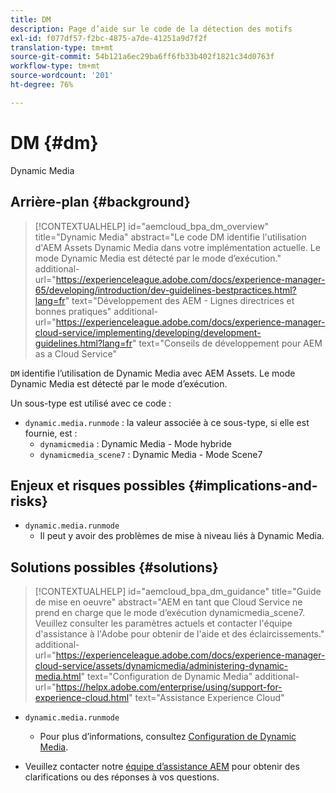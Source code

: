 ```yaml
---
title: DM
description: Page d’aide sur le code de la détection des motifs
exl-id: f077df57-f2bc-4875-a7de-41251a9d7f2f
translation-type: tm+mt
source-git-commit: 54b121a6ec29ba6ff6fb33b402f1821c34d0763f
workflow-type: tm+mt
source-wordcount: '201'
ht-degree: 76%

---
```


# DM {#dm}

Dynamic Media

## Arrière-plan {#background}

>[!CONTEXTUALHELP]
>id="aemcloud_bpa_dm_overview"
>title="Dynamic Media"
>abstract="Le code DM identifie l&#39;utilisation d&#39;AEM Assets Dynamic Media dans votre implémentation actuelle. Le mode Dynamic Media est détecté par le mode d’exécution."
>additional-url="https://experienceleague.adobe.com/docs/experience-manager-65/developing/introduction/dev-guidelines-bestpractices.html?lang=fr" text="Développement des AEM - Lignes directrices et bonnes pratiques"
>additional-url="https://experienceleague.adobe.com/docs/experience-manager-cloud-service/implementing/developing/development-guidelines.html?lang=fr" text="Conseils de développement pour AEM as a Cloud Service"

`DM` identifie l’utilisation de Dynamic Media avec AEM Assets. Le mode Dynamic Media est détecté par le mode d’exécution.

Un sous-type est utilisé avec ce code :

* `dynamic.media.runmode` : la valeur associée à ce sous-type, si elle est fournie, est :
   * `dynamicmedia` : Dynamic Media - Mode hybride
   * `dynamicmedia_scene7` : Dynamic Media - Mode Scene7

## Enjeux et risques possibles {#implications-and-risks}

* `dynamic.media.runmode`
   * Il peut y avoir des problèmes de mise à niveau liés à Dynamic Media.

## Solutions possibles {#solutions}

>[!CONTEXTUALHELP]
>id="aemcloud_bpa_dm_guidance"
>title="Guide de mise en oeuvre"
>abstract="AEM en tant que Cloud Service ne prend en charge que le mode d’exécution dynamicmedia_scene7. Veuillez consulter les paramètres actuels et contacter l&#39;équipe d&#39;assistance à l&#39;Adobe pour obtenir de l&#39;aide et des éclaircissements."
>additional-url="https://experienceleague.adobe.com/docs/experience-manager-cloud-service/assets/dynamicmedia/administering-dynamic-media.html" text="Configuration de Dynamic Media"
>additional-url="https://helpx.adobe.com/enterprise/using/support-for-experience-cloud.html" text="Assistance Experience Cloud"


* `dynamic.media.runmode`
   * Pour plus d’informations, consultez [Configuration de Dynamic Media](https://experienceleague.adobe.com/docs/experience-manager-cloud-service/assets/dynamicmedia/administering-dynamic-media.html?lang=fr).

* Veuillez contacter notre [équipe d’assistance AEM](https://helpx.adobe.com/fr/enterprise/using/support-for-experience-cloud.html) pour obtenir des clarifications ou des réponses à vos questions.
